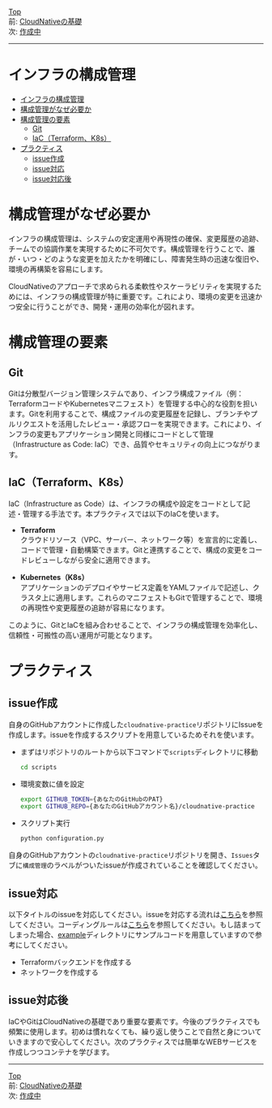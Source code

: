 
[Top](../README.md)  
前: [CloudNativeの基礎](./cloudnative.md)  
次: [作成中]()  

---

# インフラの構成管理

- [インフラの構成管理](#インフラの構成管理)
- [構成管理がなぜ必要か](#構成管理がなぜ必要か)
- [構成管理の要素](#構成管理の要素)
  - [Git](#git)
  - [IaC（Terraform、K8s）](#iacterraformk8s)
- [プラクティス](#プラクティス)
  - [issue作成](#issue作成)
  - [issue対応](#issue対応)
  - [issue対応後](#issue対応後)

# 構成管理がなぜ必要か

インフラの構成管理は、システムの安定運用や再現性の確保、変更履歴の追跡、チームでの協調作業を実現するために不可欠です。構成管理を行うことで、誰が・いつ・どのような変更を加えたかを明確にし、障害発生時の迅速な復旧や、環境の再構築を容易にします。

CloudNativeのアプローチで求められる柔軟性やスケーラビリティを実現するためには、インフラの構成管理が特に重要です。これにより、環境の変更を迅速かつ安全に行うことができ、開発・運用の効率化が図れます。

# 構成管理の要素

## Git

Gitは分散型バージョン管理システムであり、インフラ構成ファイル（例：TerraformコードやKubernetesマニフェスト）を管理する中心的な役割を担います。Gitを利用することで、構成ファイルの変更履歴を記録し、ブランチやプルリクエストを活用したレビュー・承認フローを実現できます。これにより、インフラの変更もアプリケーション開発と同様にコードとして管理（Infrastructure as Code: IaC）でき、品質やセキュリティの向上につながります。

## IaC（Terraform、K8s）

IaC（Infrastructure as Code）は、インフラの構成や設定をコードとして記述・管理する手法です。本プラクティスでは以下のIaCを使います。

- **Terraform**  
  クラウドリソース（VPC、サーバー、ネットワーク等）を宣言的に定義し、コードで管理・自動構築できます。Gitと連携することで、構成の変更をコードレビューしながら安全に適用できます。

- **Kubernetes（K8s）**  
  アプリケーションのデプロイやサービス定義をYAMLファイルで記述し、クラスタ上に適用します。これらのマニフェストもGitで管理することで、環境の再現性や変更履歴の追跡が容易になります。

このように、GitとIaCを組み合わせることで、インフラの構成管理を効率化し、信頼性・可搬性の高い運用が可能となります。

# プラクティス

## issue作成

自身のGitHubアカウントに作成した`cloudnative-practice`リポジトリにIssueを作成します。issueを作成するスクリプトを用意しているためそれを使います。

- まずはリポジトリのルートから以下コマンドで`scripts`ディレクトリに移動

  ``` sh
  cd scripts
  ```

- 環境変数に値を設定

  ``` sh
  export GITHUB_TOKEN={あなたのGitHubのPAT}
  export GITHUB_REPO={あなたのGitHubアカウント名}/cloudnative-practice
  ```

- スクリプト実行

  ``` sh
  python configuration.py
  ```

自身のGitHubアカウントの`cloudnative-practice`リポジトリを開き、`Issues`タブに`構成管理`のラベルがついたissueが作成されていることを確認してください。

## issue対応

以下タイトルのissueを対応してください。issueを対応する流れは[こちら](./practice-flow.md)を参照してください。コーディングルールは[こちら](./coderule.md)を参照してください。もし詰まってしまった場合、[example](./example)ディレクトリにサンプルコードを用意していますので参考にしてください。

- Terraformバックエンドを作成する
- ネットワークを作成する

## issue対応後

IaCやGitはCloudNativeの基礎であり重要な要素です。今後のプラクティスでも頻繁に使用します。初めは慣れなくても、繰り返し使うことで自然と身についていきますので安心してください。次のプラクティスでは簡単なWEBサービスを作成しつつコンテナを学びます。

---

[Top](../README.md)  
前: [CloudNativeの基礎](./cloudnative.md)  
次: [作成中]()  
